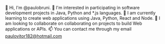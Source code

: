 👋 Hi, I'm @paulobruni.
👀 I'm interested in participating in software development projects in Java, Python and *.js languages.
🌱 I am currently learning to create web applications using Java, Python, React and Node.
💞️ I am looking to collaborate on collaborating on projects to build Web applications or APIs.
📫 You can contact me through my email paulovitor182@hotmail.com

<!--
**paulobruni/paulobruni** is a ✨ _special_ ✨ repository because its `README.md` (this file) appears on your GitHub profile.

👋 Hi, I'm @paulobruni.
👀 I'm interested in participating in software development projects in Java, Python and *.js languages.
🌱 I am currently learning to create web applications using Java, Python, React and Node.
💞️ I am looking to collaborate on collaborating on projects to build Web applications or APIs.
📫 You can contact me through my email paulovitor182@hotmail.com
-->
